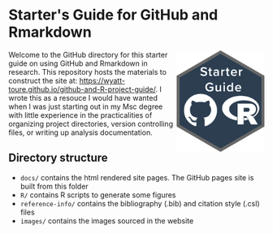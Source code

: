 # Starter's Guide for GitHub and Rmarkdown

<a href="https://wyatt-toure.github.io/github-and-R-project-guide/"><img src="images/starter-guide-logo2.png" height="200" align="right"/></a>

Welcome to the GitHub directory for this starter guide on using GitHub and Rmarkdown in research. This repository hosts the materials to construct the site at: https://wyatt-toure.github.io/github-and-R-project-guide/. I wrote this as a resouce I would have wanted when I was just starting out in my Msc degree with little experience in the practicalities of organizing project directories, version controlling files, or writing up analysis documentation. 

## Directory structure 

- `docs/` contains the html rendered site pages. The GitHub pages site is built from this folder
- `R/` contains R scripts to generate some figures
- `reference-info/` contains the bibliography (.bib) and citation style (.csl) files
- `images/` contains the images sourced in the website
